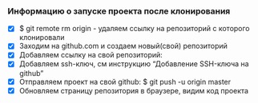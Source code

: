 ### Информацию о запуске проекта после клонирования
- [x] $ git remote rm origin - удаляем ссылку на репозиторий с которого клонировали
- [x] Заходим на github.com и создаем новый(свой) репозиторий
- [x] Добавляем ссылку на свой репозиторий:
- [x] Добавляем ssh-ключ, см инструкцию “Добавление SSH-ключа на github”
- [x] Отправляем проект на свой github: $ git push -u origin master
- [x] Обновляем страницу репозитория в браузере, видим код проекта
